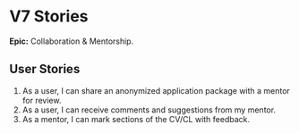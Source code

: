 # V7 Stories

**Epic:** Collaboration & Mentorship.

## User Stories

1. As a user, I can share an anonymized application package with a mentor for review.
2. As a user, I can receive comments and suggestions from my mentor.
3. As a mentor, I can mark sections of the CV/CL with feedback.
